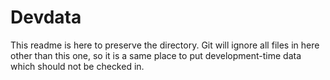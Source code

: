 # Devdata

This readme is here to preserve the directory. Git will ignore all files in here other than this one, so it is a same place to put development-time data which should not be checked in.